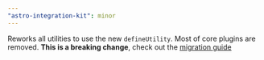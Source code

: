 ```yaml
---
"astro-integration-kit": minor
---
```


Reworks all utilities to use the new `defineUtility`. Most of core plugins are removed. **This is a breaking change**, check out the [migration guide](https://astro-integration-kit.netlify.app/getting-started/breaking-changes/#080)
